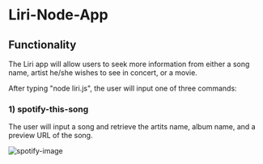 # Liri-Node-App

## Functionality

The Liri app will allow users to seek more information from either a song name, artist he/she wishes to see in concert, or a movie.  

After typing "node liri.js", the user will input one of three commands:

### 1) spotify-this-song

The user will input a song and retrieve the artits name, album name, and a preview URL of the song.

![spotify-image]("./screenshots/spotify-this-song.png")
